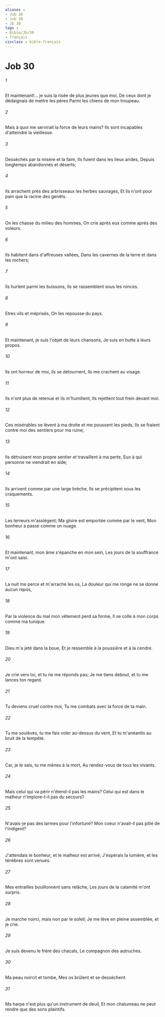 ```yaml
---
aliases : 
- Job 30
- Job 30
- Jb 30
tags : 
- Bible/Jb/30
- français
cssclass : bible-français
---
```


# Job 30

###### 1
Et maintenant!... je suis la risée de plus jeunes que moi, De ceux dont je dédaignais de mettre les pères Parmi les chiens de mon troupeau.
###### 2
Mais à quoi me servirait la force de leurs mains? Ils sont incapables d'atteindre la vieillesse.
###### 3
Desséchés par la misère et la faim, Ils fuient dans les lieux arides, Depuis longtemps abandonnés et déserts;
###### 4
Ils arrachent près des arbrisseaux les herbes sauvages, Et ils n'ont pour pain que la racine des genêts.
###### 5
On les chasse du milieu des hommes, On crie après eux comme après des voleurs.
###### 6
Ils habitent dans d'affreuses vallées, Dans les cavernes de la terre et dans les rochers;
###### 7
Ils hurlent parmi les buissons, Ils se rassemblent sous les ronces.
###### 8
Etres vils et méprisés, On les repousse du pays.
###### 9
Et maintenant, je suis l'objet de leurs chansons, Je suis en butte à leurs propos.
###### 10
Ils ont horreur de moi, ils se détournent, Ils me crachent au visage.
###### 11
Ils n'ont plus de retenue et ils m'humilient, Ils rejettent tout frein devant moi.
###### 12
Ces misérables se lèvent à ma droite et me poussent les pieds, Ils se fraient contre moi des sentiers pour ma ruine;
###### 13
Ils détruisent mon propre sentier et travaillent à ma perte, Eux à qui personne ne viendrait en aide;
###### 14
Ils arrivent comme par une large brèche, Ils se précipitent sous les craquements.
###### 15
Les terreurs m'assiègent; Ma gloire est emportée comme par le vent, Mon bonheur a passé comme un nuage.
###### 16
Et maintenant, mon âme s'épanche en mon sein, Les jours de la souffrance m'ont saisi.
###### 17
La nuit me perce et m'arrache les os, La douleur qui me ronge ne se donne aucun repos,
###### 18
Par la violence du mal mon vêtement perd sa forme, Il se colle à mon corps comme ma tunique.
###### 19
Dieu m'a jeté dans la boue, Et je ressemble à la poussière et à la cendre.
###### 20
Je crie vers toi, et tu ne me réponds pas; Je me tiens debout, et tu me lances ton regard.
###### 21
Tu deviens cruel contre moi, Tu me combats avec la force de ta main.
###### 22
Tu me soulèves, tu me fais voler au-dessus du vent, Et tu m'anéantis au bruit de la tempête.
###### 23
Car, je le sais, tu me mènes à la mort, Au rendez-vous de tous les vivants.
###### 24
Mais celui qui va périr n'étend-il pas les mains? Celui qui est dans le malheur n'implore-t-il pas du secours?
###### 25
N'avais-je pas des larmes pour l'infortuné? Mon coeur n'avait-il pas pitié de l'indigent?
###### 26
J'attendais le bonheur, et le malheur est arrivé; J'espérais la lumière, et les ténèbres sont venues.
###### 27
Mes entrailles bouillonnent sans relâche, Les jours de la calamité m'ont surpris.
###### 28
Je marche noirci, mais non par le soleil; Je me lève en pleine assemblée, et je crie.
###### 29
Je suis devenu le frère des chacals, Le compagnon des autruches.
###### 30
Ma peau noircit et tombe, Mes os brûlent et se dessèchent.
###### 31
Ma harpe n'est plus qu'un instrument de deuil, Et mon chalumeau ne peut rendre que des sons plaintifs.
